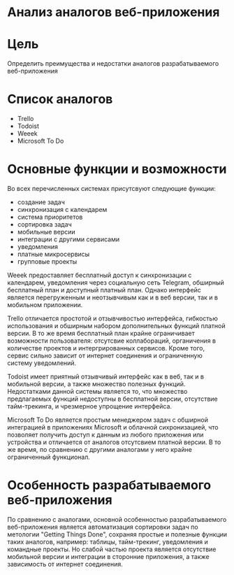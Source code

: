 # Анализ аналогов веб-приложения

# Цель

Определить преимущества и недостатки аналогов разрабатываемого веб-приложения

# Список аналогов

- Trello
- Todoist
- Weeek
- Microsoft To Do

# Основные функции и возможности

Во всех перечисленных системах присутсвуют следующие функции:

- создание задач
- синхронизация с календарем
- система приоритетов
- сортировка задач
- мобильные версии
- интеграции с другими сервисами
- уведомления
- платные микросервисы
- групповые проекты

Weeek предоставляет бесплатный доступ к синхронизации с календарем, уведомления через социальную сеть Telegram, обширный бесплатный план и доступный платный план.
Однако интерфейс является перегруженным и неотзывчивым как и в веб версии, так и в мобильном приложении.

Trello отличается простотой и отзывчивостью интерфейса, гибкостью использования и обширным набором дополнительных функций платной версии. В то же время бесплатный план крайне ограничивает возможности пользователя: отсутсвие коллабораций, органичения в количестве проектов и интергрированных сервисов. Кроме того, сервис сильно зависит от интернет соединения и ограниченную систему уведомлений.

Todoist имеет приятный отзывчивый интерфейс как в веб, так и в мобильной версии, а также множество полезных функций. Недостатками данной системы является то, что множество предлагаемых функций недоступны в бесплатной версии, отсутствие тайм-трекинга, и чрезмерное упрощение интерфейса.

Microsoft To Do является простым менеджером задач с обширной интеграцией в приложениях Microsoft и облачной сихронизацией, что позволяет получить доступ к данным из любого приложения или устройства и отличается от аналогов отсутсвием платной версии. В то же время, по сравнению с другими аналогами у него крайне ограниченный функционал.

# Особенность разрабатываемого веб-приложения

По сравнению с аналогами, основной особенностью разрабатываемого веб-приложения является автоматизация сортировки задач по метологии "Getting Things Done", сохраняя простые и полезные функции таких аналогов, например: таблицы, тайм-трекинг, уведомления и командные проекты. Но слабой частью проекта является отсутствие мобильной версии и интеграции в сторонние приложения, а также зависимость от интернет соединения.
